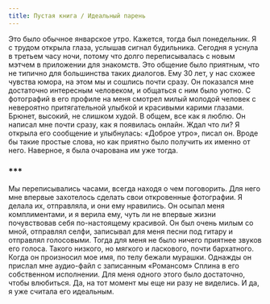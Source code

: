 ```yaml
---
title: Пустая книга / Идеальный парень
---
```

Это было обычное январское утро. Кажется, тогда был понедельник. Я с трудом открыла глаза, услышав сигнал будильника. Сегодня я уснула в третьем часу ночи, потому что долго переписывалась с новым мэтчем в приложении для знакомств. Это общение было приятным, что не типично для большинства таких диалогов. Ему 30 лет, у нас схожее чувства юмора, на этом мы и сошлись почти сразу. Он показался мне достаточно интересным человеком, и общаться с ним было уютно. С фотографий в его профиле на меня смотрел милый молодой человек с невероятно притягательной улыбкой и красивыми карими глазами. Брюнет, высокий, не слишком худой. В общем, все как я люблю. 
Он написал мне почти сразу, как я появилась онлайн. Ждал что ли? Я открыла его сообщение и улыбнулась: «Доброе утро», писал он. Вроде бы такие простые слова, но как приятно было получить их именно от него. Наверное, я была очарована им уже тогда. 
### ***
Мы переписывались часами, всегда находя о чем поговорить. Для него мне впервые захотелось сделать свои откровенные фотографии. Я делала их, отправляла, и они ему нравились. Он осыпал меня комплиментами, и я верила ему, чуть ли не впервые жизни почувствовав себя по-настоящему красивой. 
Он был очень милым со мной, отправлял селфи, записывал для меня песни под гитару и отправлял голосовыми. Тогда для меня не было ничего приятнее звуков его голоса. Такого низкого, но мягкого и ласкового, почти бархатного. Когда он произносил мое имя, по телу бежали мурашки. Однажды он прислал мне аудио-файл с записанным «Романсом» Сплина в его собственном исполнении. Для меня одного этого было достаточно, чтобы влюбиться. 
Да, на тот момент мы еще ни разу не виделись. И да, я уже считала его идеальным. 
